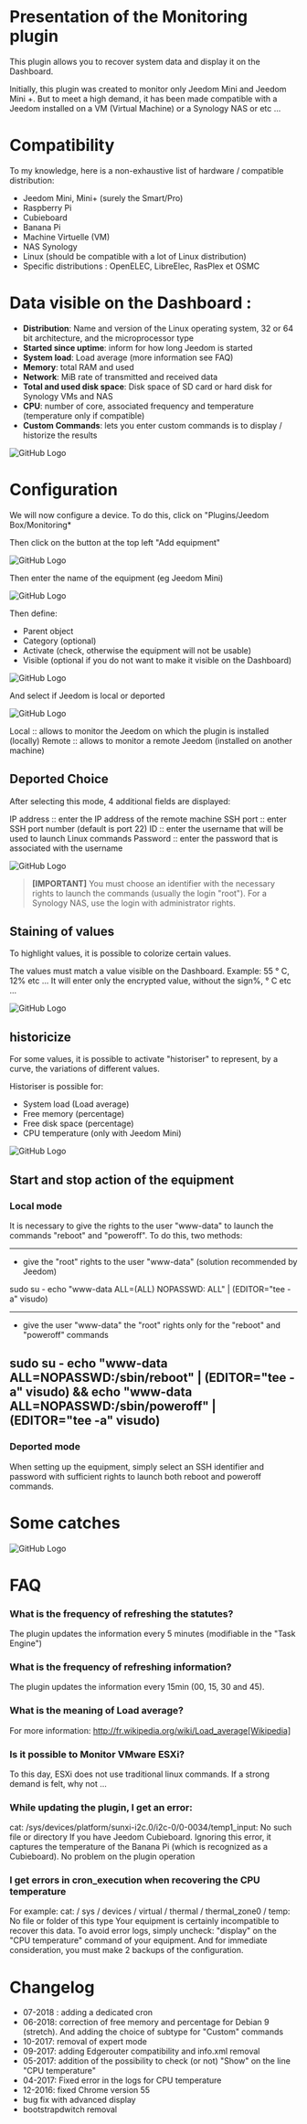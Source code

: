# Presentation of the Monitoring plugin

This plugin allows you to recover system data and display it on the Dashboard.

Initially, this plugin was created to monitor only Jeedom Mini and Jeedom Mini +. But to meet a high demand, it has been made compatible with a Jeedom installed on a VM (Virtual Machine) or a Synology NAS or etc ...

# Compatibility

To my knowledge, here is a non-exhaustive list of hardware / compatible distribution:

- Jeedom Mini, Mini+ (surely the Smart/Pro)
- Raspberry Pi
- Cubieboard
- Banana Pi
- Machine Virtuelle (VM)
- NAS Synology
- Linux (should be compatible with a lot of Linux distribution)
- Specific distributions : OpenELEC, LibreElec, RasPlex et OSMC

# Data visible on the Dashboard :

- **Distribution**: Name and version of the Linux operating system, 32 or 64 bit architecture, and the microprocessor type
- **Started since uptime**: inform for how long Jeedom is started
- **System load**: Load average (more information see FAQ)
- **Memory**: total RAM and used
- **Network**: MiB rate of transmitted and received data
- **Total and used disk space**: Disk space of SD card or hard disk for Synology VMs and NAS
- **CPU**: number of core, associated frequency and temperature (temperature only if compatible)
- **Custom Commands**: lets you enter custom commands is to display / historize the results

![GitHub Logo](/../images/Monitoring.png)

# Configuration

We will now configure a device. To do this, click on "Plugins/Jeedom Box/Monitoring*

Then click on the button at the top left "Add equipment"

![GitHub Logo](/../images/Monitoring1.png)

Then enter the name of the equipment (eg Jeedom Mini)

![GitHub Logo](/monitoring/images/Monitoring2.png)

Then define:

- Parent object
- Category (optional)
- Activate (check, otherwise the equipment will not be usable)
- Visible (optional if you do not want to make it visible on the Dashboard)

![GitHub Logo](/../images/Monitoring3.png)

And select if Jeedom is local or deported

![GitHub Logo](/../images/Monitoring9.png)

Local :: allows to monitor the Jeedom on which the plugin is installed (locally)
Remote :: allows to monitor a remote Jeedom (installed on another machine)

## Deported Choice
After selecting this mode, 4 additional fields are displayed:

IP address :: enter the IP address of the remote machine
SSH port :: enter SSH port number (default is port 22)
ID :: enter the username that will be used to launch Linux commands
Password :: enter the password that is associated with the username

![GitHub Logo](/../images/Monitoring4.png)

> **[IMPORTANT]**
> You must choose an identifier with the necessary rights to launch the commands (usually the login "root").
> For a Synology NAS, use the login with administrator rights.

## Staining of values
To highlight values, it is possible to colorize certain values.

The values must match a value visible on the Dashboard. Example: 55 ° C, 12% etc ... It will enter only the encrypted value, without the sign%, ° C etc ...

![GitHub Logo](/../images/Monitoring5.png)

## historicize
For some values, it is possible to activate "historiser" to represent, by a curve, the variations of different values.

Historiser is possible for:

- System load (Load average)
- Free memory (percentage)
- Free disk space (percentage)
- CPU temperature (only with Jeedom Mini)

![GitHub Logo](/../images/Monitoring6.png)

## Start and stop action of the equipment

### Local mode

It is necessary to give the rights to the user "www-data" to launch the commands "reboot" and "poweroff". To do this, two methods:

----
- give the "root" rights to the user "www-data" (solution recommended by Jeedom)

sudo su -
echo "www-data ALL=(ALL) NOPASSWD: ALL" | (EDITOR="tee -a" visudo)

----
- give the user "www-data" the "root" rights only for the "reboot" and "poweroff" commands

sudo su -
echo "www-data ALL=NOPASSWD:/sbin/reboot" | (EDITOR="tee -a" visudo) && echo "www-data ALL=NOPASSWD:/sbin/poweroff" | (EDITOR="tee -a" visudo)
----

### Deported mode

When setting up the equipment, simply select an SSH identifier and password with sufficient rights to launch both reboot and poweroff commands.

# Some catches
![GitHub Logo](/../images/Monitoring8.png)

# FAQ
### What is the frequency of refreshing the statutes?
The plugin updates the information every 5 minutes (modifiable in the "Task Engine")

### What is the frequency of refreshing information?
The plugin updates the information every 15min (00, 15, 30 and 45).

### What is the meaning of Load average?
For more information: http://fr.wikipedia.org/wiki/Load_average[Wikipedia]

### Is it possible to Monitor VMware ESXi?
To this day, ESXi does not use traditional linux commands. If a strong demand is felt, why not ...

### While updating the plugin, I get an error:
cat: /sys/devices/platform/sunxi-i2c.0/i2c-0/0-0034/temp1_input: No such file or directory
If you have Jeedom Cubieboard. Ignoring this error, it captures the temperature of the Banana Pi (which is recognized as a Cubieboard).
No problem on the plugin operation

### I get errors in cron_execution when recovering the CPU temperature
For example: cat: / sys / devices / virtual / thermal / thermal_zone0 / temp: No file or folder of this type
Your equipment is certainly incompatible to recover this data. To avoid error logs, simply uncheck: "display" on the "CPU temperature" command of your equipment.
And for immediate consideration, you must make 2 backups of the configuration.

# Changelog
- 07-2018 : adding a dedicated cron
- 06-2018: correction of free memory and percentage for Debian 9 (stretch). And adding the choice of subtype for "Custom" commands
- 10-2017: removal of expert mode
- 09-2017: adding Edgerouter compatibility and info.xml removal
- 05-2017: addition of the possibility to check (or not) "Show" on the line "CPU temperature"
- 04-2017: Fixed error in the logs for CPU temperature
- 12-2016: fixed Chrome version 55
- bug fix with advanced display
- bootstrapdwitch removal
